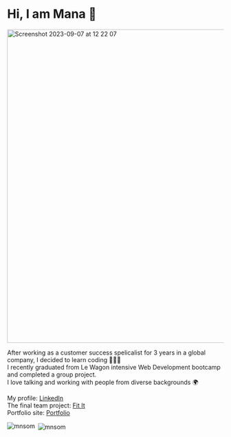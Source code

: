 # Hi, I am Mana 🌼
<img width="730" alt="Screenshot 2023-09-07 at 12 22 07" src="https://github.com/mnsom/mnsom/assets/130806211/3a3e1fdb-a5d1-4cf9-8924-8f96097c1e62">


After working as a customer success spelicalist for 3 years in a global company, I decided to learn coding 👩🏻‍💻 <br>
I recently graduated from Le Wagon intensive Web Development bootcamp and completed a group project. <br>
I love talking and working with people from diverse backgrounds 🌍

My profile: <a href="https://www.linkedin.com/in/mana-misawa/">LinkedIn</a> <br>
The final team project: <a href="https://www.fit-it.homes/">Fit It</a> <br>
Portfolio site: <a href="https://mana-portfolio.netlify.app/">Portfolio</a>

<p><img align="left" src="https://github-readme-stats.vercel.app/api/top-langs?username=mnsom&show_icons=true&locale=en&layout=compact" alt="mnsom" /></p>

<p>&nbsp;<img align="center" src="https://github-readme-stats.vercel.app/api?username=mnsom&show_icons=true&locale=en" alt="mnsom" /></p>
